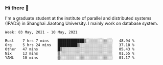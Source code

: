 ### Hi there 👋

I'm a graduate student at the institute of parallel and distributed systems (IPADS) in Shanghai Jiaotong University. I mainly work on database system.

<!--START_SECTION:waka-->
```text
Week: 03 May, 2021 - 10 May, 2021

Rust    7 hrs 7 mins    ████████████▒░░░░░░░░░░░░   48.94 % 
Org     5 hrs 24 mins   █████████▒░░░░░░░░░░░░░░░   37.18 % 
Other   47 mins         █▒░░░░░░░░░░░░░░░░░░░░░░░   05.43 % 
Nix     13 mins         ▒░░░░░░░░░░░░░░░░░░░░░░░░   01.55 % 
YAML    10 mins         ▒░░░░░░░░░░░░░░░░░░░░░░░░   01.17 % 
```
<!--END_SECTION:waka-->

<!--
**yqmmm/yqmmm** is a ✨ _special_ ✨ repository because its `README.md` (this file) appears on your GitHub profile.

Here are some ideas to get you started:

- 🔭 I’m currently working on ...
- 🌱 I’m currently learning ...
- 👯 I’m looking to collaborate on ...
- 🤔 I’m looking for help with ...
- 💬 Ask me about ...
- 📫 How to reach me: ...
- 😄 Pronouns: ...
- ⚡ Fun fact: ...
-->

